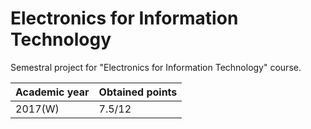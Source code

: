 # Electronics for Information Technology

Semestral project for "Electronics for Information Technology" course.

| Academic year | Obtained points |
| ------------- | --------------- |
| 2017(W)       | 7.5/12          |
